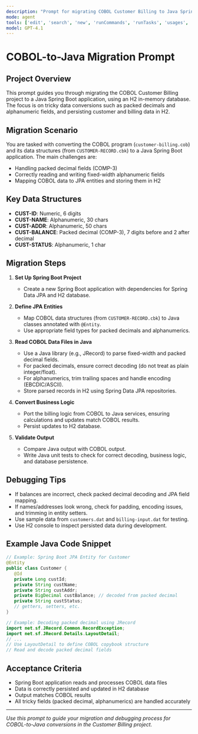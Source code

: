 ```yaml
---
description: "Prompt for migrating COBOL Customer Billing to Java Spring Boot with H2 database, focusing on packed decimals and alphanumerics."
mode: agent
tools: ['edit', 'search', 'new', 'runCommands', 'runTasks', 'usages', 'vscodeAPI', 'problems', 'changes', 'testFailure', 'openSimpleBrowser', 'fetch', 'githubRepo', 'extensions', 'todos', 'search']
model: GPT-4.1
---
```


# COBOL-to-Java Migration Prompt

## Project Overview
This prompt guides you through migrating the COBOL Customer Billing project to a Java Spring Boot application, using an H2 in-memory database. The focus is on tricky data conversions such as packed decimals and alphanumeric fields, and persisting customer and billing data in H2.

## Migration Scenario
You are tasked with converting the COBOL program (`customer-billing.cob`) and its data structures (from `CUSTOMER-RECORD.cbk`) to a Java Spring Boot application. The main challenges are:
- Handling packed decimal fields (COMP-3)
- Correctly reading and writing fixed-width alphanumeric fields
- Mapping COBOL data to JPA entities and storing them in H2

## Key Data Structures
- **CUST-ID**: Numeric, 6 digits
- **CUST-NAME**: Alphanumeric, 30 chars
- **CUST-ADDR**: Alphanumeric, 50 chars
- **CUST-BALANCE**: Packed decimal (COMP-3), 7 digits before and 2 after decimal
- **CUST-STATUS**: Alphanumeric, 1 char

## Migration Steps
1. **Set Up Spring Boot Project**
   - Create a new Spring Boot application with dependencies for Spring Data JPA and H2 database.

2. **Define JPA Entities**
   - Map COBOL data structures (from `CUSTOMER-RECORD.cbk`) to Java classes annotated with `@Entity`.
   - Use appropriate field types for packed decimals and alphanumerics.

3. **Read COBOL Data Files in Java**
   - Use a Java library (e.g., JRecord) to parse fixed-width and packed decimal fields.
   - For packed decimals, ensure correct decoding (do not treat as plain integer/float).
   - For alphanumerics, trim trailing spaces and handle encoding (EBCDIC/ASCII).
   - Store parsed records in H2 using Spring Data JPA repositories.

4. **Convert Business Logic**
   - Port the billing logic from COBOL to Java services, ensuring calculations and updates match COBOL results.
   - Persist updates to H2 database.

5. **Validate Output**
   - Compare Java output with COBOL output.
   - Write Java unit tests to check for correct decoding, business logic, and database persistence.

## Debugging Tips

- If balances are incorrect, check packed decimal decoding and JPA field mapping.
- If names/addresses look wrong, check for padding, encoding issues, and trimming in entity setters.
- Use sample data from `customers.dat` and `billing-input.dat` for testing.
- Use H2 console to inspect persisted data during development.

## Example Java Code Snippet
```java
// Example: Spring Boot JPA Entity for Customer
@Entity
public class Customer {
   @Id
   private Long custId;
   private String custName;
   private String custAddr;
   private BigDecimal custBalance; // decoded from packed decimal
   private String custStatus;
   // getters, setters, etc.
}

// Example: Decoding packed decimal using JRecord
import net.sf.JRecord.Common.RecordException;
import net.sf.JRecord.Details.LayoutDetail;
// ...
// Use LayoutDetail to define COBOL copybook structure
// Read and decode packed decimal fields
```

## Acceptance Criteria
- Spring Boot application reads and processes COBOL data files
- Data is correctly persisted and updated in H2 database
- Output matches COBOL results
- All tricky fields (packed decimal, alphanumerics) are handled accurately

---
_Use this prompt to guide your migration and debugging process for COBOL-to-Java conversions in the Customer Billing project._
